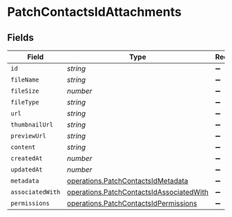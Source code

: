 # PatchContactsIdAttachments


## Fields

| Field                                                                                                | Type                                                                                                 | Required                                                                                             | Description                                                                                          |
| ---------------------------------------------------------------------------------------------------- | ---------------------------------------------------------------------------------------------------- | ---------------------------------------------------------------------------------------------------- | ---------------------------------------------------------------------------------------------------- |
| `id`                                                                                                 | *string*                                                                                             | :heavy_minus_sign:                                                                                   | N/A                                                                                                  |
| `fileName`                                                                                           | *string*                                                                                             | :heavy_minus_sign:                                                                                   | N/A                                                                                                  |
| `fileSize`                                                                                           | *number*                                                                                             | :heavy_minus_sign:                                                                                   | N/A                                                                                                  |
| `fileType`                                                                                           | *string*                                                                                             | :heavy_minus_sign:                                                                                   | N/A                                                                                                  |
| `url`                                                                                                | *string*                                                                                             | :heavy_minus_sign:                                                                                   | N/A                                                                                                  |
| `thumbnailUrl`                                                                                       | *string*                                                                                             | :heavy_minus_sign:                                                                                   | N/A                                                                                                  |
| `previewUrl`                                                                                         | *string*                                                                                             | :heavy_minus_sign:                                                                                   | N/A                                                                                                  |
| `content`                                                                                            | *string*                                                                                             | :heavy_minus_sign:                                                                                   | N/A                                                                                                  |
| `createdAt`                                                                                          | *number*                                                                                             | :heavy_minus_sign:                                                                                   | N/A                                                                                                  |
| `updatedAt`                                                                                          | *number*                                                                                             | :heavy_minus_sign:                                                                                   | N/A                                                                                                  |
| `metadata`                                                                                           | [operations.PatchContactsIdMetadata](../../models/operations/patchcontactsidmetadata.md)             | :heavy_minus_sign:                                                                                   | N/A                                                                                                  |
| `associatedWith`                                                                                     | [operations.PatchContactsIdAssociatedWith](../../models/operations/patchcontactsidassociatedwith.md) | :heavy_minus_sign:                                                                                   | N/A                                                                                                  |
| `permissions`                                                                                        | [operations.PatchContactsIdPermissions](../../models/operations/patchcontactsidpermissions.md)       | :heavy_minus_sign:                                                                                   | N/A                                                                                                  |